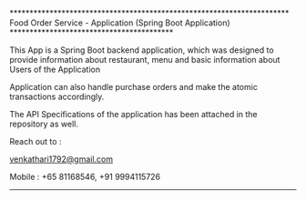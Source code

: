 ********************************************************************** Food Order Service - Application (Spring Boot Application) *****************************************

This App is a Spring Boot backend application, which was designed to provide information about restaurant, menu and basic information about Users of the Application

Application can also handle purchase orders and make the atomic transactions accordingly.

The API Specifications of the application has been attached in the repository as well.

Reach out to : 

venkathari1792@gmail.com

Mobile : +65 81168546, +91 9994115726

****************************************************************************************************************************************************************************